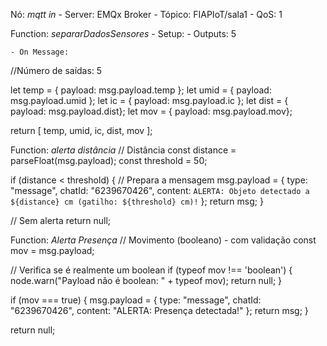 Nó: *mqtt in*
    - Server: EMQx Broker
    - Tópico: FIAPIoT/sala1
    - QoS: 1


Function: *separarDadosSensores*
    - Setup:
        - Outputs: 5

    - On Message:
//Número de saídas: 5

let temp = { payload: msg.payload.temp };
let umid = { payload: msg.payload.umid };
let ic   = { payload: msg.payload.ic };
let dist = { payload: msg.payload.dist};
let mov  = { payload: msg.payload.mov};

return [ temp, umid, ic, dist, mov ];


Function: *alerta distância*
// Distância
const distance = parseFloat(msg.payload);
const threshold = 50;

if (distance < threshold) {
    // Prepara a mensagem
    msg.payload = {
        type: "message",
        chatId: "6239670426",
        content: `ALERTA: Objeto detectado a ${distance} cm (gatilho: ${threshold} cm)!`
    };
    return msg;
}

// Sem alerta
return null;

Function: *Alerta Presença*
// Movimento (booleano) - com validação
const mov = msg.payload;

// Verifica se é realmente um boolean
if (typeof mov !== 'boolean') {
    node.warn("Payload não é boolean: " + typeof mov);
    return null;
}

if (mov === true) {
    msg.payload = {
        type: "message",
        chatId: "6239670426",
        content: "ALERTA: Presença detectada!"
    };
    return msg;
}

return null;